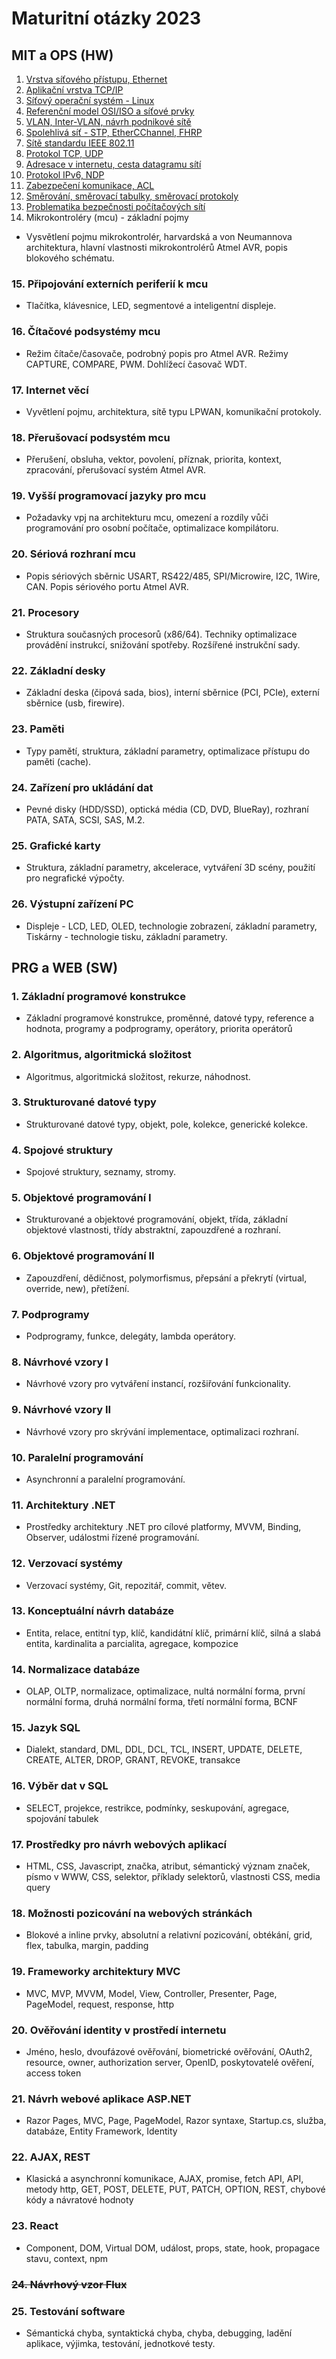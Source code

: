 # Maturitní otázky 2023

## MIT a OPS (HW)
 1. [Vrstva síťového přístupu, Ethernet](./HW/01_otazka.md)
 2. [Aplikační vrstva TCP/IP](./HW/02_otazka.md)
 3. [Síťový operační systém - Linux](./HW/03_otazka.md)
 4. [Referenční model OSI/ISO a síťové prvky](./HW/04_otazka.md)
 5. [VLAN, Inter-VLAN, návrh podnikové sítě](./HW/05_otazka.md)
 6. [Spolehlivá síť - STP, EtherCChannel, FHRP](./HW/06_otazka.md)
 7. [Sítě standardu IEEE 802.11](./HW/07_otazka.md)
 8. [Protokol TCP, UDP](./HW/08_otazka.md)
 9. [Adresace v internetu, cesta datagramu sítí](./HW/09_otazka.md)
 10. [Protokol IPv6, NDP](./HW/10_otazka.md)
 11. [Zabezpečení komunikace, ACL](./HW/11_otazka.md)
 12. [Směrování, směrovací tabulky, směrovací protokoly](./HW/12_otazka.md)
 13. [Problematika bezpečnosti počítačových sítí](./HW/13_otazka.md)
 14. Mikrokontroléry (mcu) - základní pojmy
 - Vysvětlení pojmu mikrokontrolér, harvardská a von Neumannova architektura, hlavní vlastnosti
mikrokontrolérů Atmel AVR, popis blokového schématu.
### 15. Připojování externích periferií k mcu
 - Tlačítka, klávesnice, LED, segmentové a inteligentní displeje.
### 16. Čítačové podsystémy mcu 
 - Režim čítače/časovače, podrobný popis pro Atmel AVR. Režimy CAPTURE, COMPARE, PWM.
 Dohlížecí časovač WDT.
### 17. Internet věcí
 - Vyvětlení pojmu, architektura, sítě typu LPWAN, komunikační protokoly.
### 18. Přerušovací podsystém mcu
 - Přerušení, obsluha, vektor, povolení, příznak, priorita, kontext, zpracování, přerušovací systém
 Atmel AVR.
### 19. Vyšší programovací jazyky pro mcu
 - Požadavky vpj na architekturu mcu, omezení a rozdíly vůči programování pro osobní počítače, optimalizace kompilátoru.
### 20. Sériová rozhraní mcu
 - Popis sériových sběrnic USART, RS422/485, SPI/Microwire, I2C, 1Wire, CAN. Popis sériového portu Atmel AVR.
### 21. Procesory
 - Struktura současných procesorů (x86/64). Techniky optimalizace provádění instrukcí, snižování spotřeby. Rozšířené instrukční sady.
### 22. Základní desky
 - Základní deska (čipová sada, bios), interní sběrnice (PCI, PCIe), externí sběrnice (usb, firewire).
### 23. Paměti
 - Typy pamětí, struktura, základní parametry, optimalizace přístupu do paměti (cache).
### 24. Zařízení pro ukládání dat
 - Pevné disky (HDD/SSD), optická média (CD, DVD, BlueRay), rozhraní PATA, SATA, SCSI, SAS, M.2.
### 25. Grafické karty
 - Struktura, základní parametry, akcelerace, vytváření 3D scény, použití pro negrafické výpočty.
### 26. Výstupní zařízení PC
 - Displeje - LCD, LED, OLED, technologie zobrazení, základní parametry, Tiskárny - technologie tisku, základní parametry.

## PRG a WEB (SW)
### 1. Základní programové konstrukce
 - Základní programové konstrukce, proměnné, datové typy, reference a hodnota, programy a podprogramy, operátory, priorita operátorů
### 2. Algoritmus, algoritmická složitost
 - Algoritmus, algoritmická složitost, rekurze, náhodnost.
### 3. Strukturované datové typy
 - Strukturované datové typy, objekt, pole, kolekce, generické kolekce.
### 4. Spojové struktury
 - Spojové struktury, seznamy, stromy.
### 5. Objektové programování I
 - Strukturované a objektové programování, objekt, třída, základní objektové vlastnosti, třídy abstraktní, zapouzdřené a rozhraní.
### 6. Objektové programování II
 - Zapouzdření, dědičnost, polymorfismus, přepsání a překrytí (virtual, override, new), přetížení.
### 7. Podprogramy
 - Podprogramy, funkce, delegáty, lambda operátory.
### 8. Návrhové vzory I
 - Návrhové vzory pro vytváření instancí, rozšiřování funkcionality.
### 9. Návrhové vzory II
 - Návrhové vzory pro skrývání implementace, optimalizaci rozhraní.
### 10. Paralelní programování
 - Asynchronní a paralelní programování.
### 11. Architektury .NET
 - Prostředky architektury .NET pro cílové platformy, MVVM, Binding, Observer, událostmi řízené programování.
### 12. Verzovací systémy
 - Verzovací systémy, Git, repozitář, commit, větev.
### 13. Konceptuální návrh databáze
 - Entita, relace, entitní typ, klíč, kandidátní klíč, primární klíč, silná a slabá entita, kardinalita a parcialita, agregace, kompozice
### 14. Normalizace databáze
 - OLAP, OLTP, normalizace, optimalizace, nultá normální forma, první normální forma, druhá normální forma, třetí normální forma, BCNF
### 15. Jazyk SQL
 - Dialekt, standard, DML, DDL, DCL, TCL, INSERT, UPDATE, DELETE, CREATE, ALTER, DROP, GRANT, REVOKE, transakce
### 16. Výběr dat v SQL
 - SELECT, projekce, restrikce, podmínky, seskupování, agregace, spojování tabulek
### 17. Prostředky pro návrh webových aplikací
 - HTML, CSS, Javascript, značka, atribut, sémantický význam značek, písmo v WWW, CSS, selektor, příklady selektorů, vlastnosti CSS, media query
### 18. Možnosti pozicování na webových stránkách
 - Blokové a inline prvky, absolutní a relativní pozicování, obtékání, grid, flex, tabulka, margin, padding
### 19. Frameworky architektury MVC
 - MVC, MVP, MVVM, Model, View, Controller, Presenter, Page, PageModel, request, response, http
### 20. Ověřování identity v prostředí internetu
 - Jméno, heslo, dvoufázové ověřování, biometrické ověřování, OAuth2, resource, owner, authorization server, OpenID, poskytovatelé ověření, access token
### 21. Návrh webové aplikace ASP.NET
 - Razor Pages, MVC, Page, PageModel, Razor syntaxe, Startup.cs, služba, databáze, Entity Framework, Identity
### 22. AJAX, REST
 - Klasická a asynchronní komunikace, AJAX, promise, fetch API, API, metody http, GET, POST, DELETE, PUT, PATCH, OPTION, REST, chybové kódy a návratové hodnoty
### 23. React
 - Component, DOM, Virtual DOM, událost, props, state, hook, propagace stavu, context, npm
### ~~24. Návrhový vzor Flux~~
### 25. Testování software
 - Sémantická chyba, syntaktická chyba, chyba, debugging, ladění aplikace, výjimka, testování, jednotkové testy.
